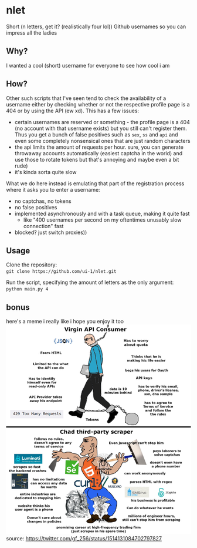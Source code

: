 # nlet

Short (n letters, get it? (realistically four lol)) Github usernames so you can impress all the ladies

## Why?

I wanted a cool (short) username for everyone to see how cool i am

## How?

Other such scripts that I've seen tend to check the availability of a username either by checking whether or not the
respective profile page is a 404 or by using the API (ew xd). This has a few issues:
* certain usernames are reserved or something - the profile page is a 404 (no account with that username exists) but you still can't register them. Thus you get a bunch of false positives such as `sex`, `ss` and `api` and even some completely nonsensical ones that are just random characters 
* the api limits the amount of requests per hour. sure, you can generate throwaway accounts automatically (easiest captcha in the world) and use those to rotate tokens but that's annoying and maybe even a bit rude)
* it's kinda sorta quite slow

What we do here instead is emulating that part of the registration process where it asks you to enter a username:
* no captchas, no tokens
* no false positives
* implemented asynchronously and with a task queue, making it quite fast
  * like "400 usernames per second on my oftentimes unusably slow connection" fast
* blocked? just switch proxies))

## Usage

Clone the repository:  
`git clone https://github.com/ui-1/nlet.git`

Run the script, specifying the amount of letters as the only argument:  
`python main.py 4`

## bonus

here's a meme i really like i hope you enjoy it too
![scraping is cool](meme.jpg)
source: https://twitter.com/gf_256/status/1514131084702797827